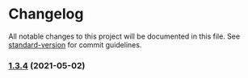 # Changelog

All notable changes to this project will be documented in this file. See [standard-version](https://github.com/conventional-changelog/standard-version) for commit guidelines.

### [1.3.4](https://github.com/grimmer0125/d4c-queue/compare/v1.3.1...v1.3.4) (2021-05-02)
